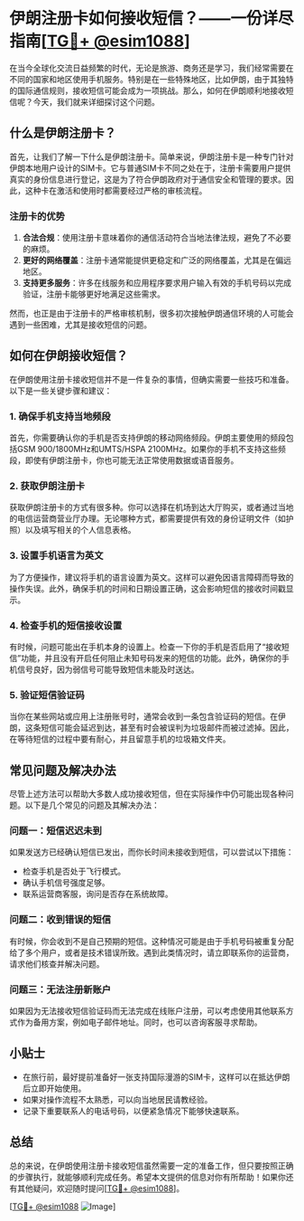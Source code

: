 # 伊朗注册卡如何接收短信？——一份详尽指南[[TG💪+ @esim1088](https://t.me/s/esim1088)]

在当今全球化交流日益频繁的时代，无论是旅游、商务还是学习，我们经常需要在不同的国家和地区使用手机服务。特别是在一些特殊地区，比如伊朗，由于其独特的国际通信规则，接收短信可能会成为一项挑战。那么，如何在伊朗顺利地接收短信呢？今天，我们就来详细探讨这个问题。

## 什么是伊朗注册卡？

首先，让我们了解一下什么是伊朗注册卡。简单来说，伊朗注册卡是一种专门针对伊朗本地用户设计的SIM卡。它与普通SIM卡不同之处在于，注册卡需要用户提供真实的身份信息进行登记，这是为了符合伊朗政府对于通信安全和管理的要求。因此，这种卡在激活和使用时都需要经过严格的审核流程。

### 注册卡的优势

1. **合法合规**：使用注册卡意味着你的通信活动符合当地法律法规，避免了不必要的麻烦。
2. **更好的网络覆盖**：注册卡通常能提供更稳定和广泛的网络覆盖，尤其是在偏远地区。
3. **支持更多服务**：许多在线服务和应用程序要求用户输入有效的手机号码以完成验证，注册卡能够更好地满足这些需求。

然而，也正是由于注册卡的严格审核机制，很多初次接触伊朗通信环境的人可能会遇到一些困难，尤其是接收短信的问题。

## 如何在伊朗接收短信？

在伊朗使用注册卡接收短信并不是一件复杂的事情，但确实需要一些技巧和准备。以下是一些关键步骤和建议：

### 1. 确保手机支持当地频段

首先，你需要确认你的手机是否支持伊朗的移动网络频段。伊朗主要使用的频段包括GSM 900/1800MHz和UMTS/HSPA 2100MHz。如果你的手机不支持这些频段，即使有伊朗注册卡，你也可能无法正常使用数据或语音服务。

### 2. 获取伊朗注册卡

获取伊朗注册卡的方式有很多种。你可以选择在机场到达大厅购买，或者通过当地的电信运营商营业厅办理。无论哪种方式，都需要提供有效的身份证明文件（如护照）以及填写相关的个人信息表格。

### 3. 设置手机语言为英文

为了方便操作，建议将手机的语言设置为英文。这样可以避免因语言障碍而导致的操作失误。此外，确保手机的时间和日期设置正确，这会影响短信的接收时间戳显示。

### 4. 检查手机的短信接收设置

有时候，问题可能出在手机本身的设置上。检查一下你的手机是否启用了“接收短信”功能，并且没有开启任何阻止未知号码发来的短信的功能。此外，确保你的手机信号良好，因为弱信号可能导致短信未能及时送达。

### 5. 验证短信验证码

当你在某些网站或应用上注册账号时，通常会收到一条包含验证码的短信。在伊朗，这条短信可能会延迟到达，甚至有时会被误判为垃圾邮件而被过滤掉。因此，在等待短信的过程中要有耐心，并且留意手机的垃圾箱文件夹。

## 常见问题及解决办法

尽管上述方法可以帮助大多数人成功接收短信，但在实际操作中仍可能出现各种问题。以下是几个常见的问题及其解决办法：

### 问题一：短信迟迟未到

如果发送方已经确认短信已发出，而你长时间未接收到短信，可以尝试以下措施：
- 检查手机是否处于飞行模式。
- 确认手机信号强度足够。
- 联系运营商客服，询问是否存在系统故障。

### 问题二：收到错误的短信

有时候，你会收到不是自己预期的短信。这种情况可能是由于手机号码被重复分配给了多个用户，或者是技术错误所致。遇到此类情况时，请立即联系你的运营商，请求他们核查并解决问题。

### 问题三：无法注册新账户

如果因为无法接收短信验证码而无法完成在线账户注册，可以考虑使用其他联系方式作为备用方案，例如电子邮件地址。同时，也可以咨询客服寻求帮助。

## 小贴士

- 在旅行前，最好提前准备好一张支持国际漫游的SIM卡，这样可以在抵达伊朗后立即开始使用。
- 如果对操作流程不太熟悉，可以向当地居民请教经验。
- 记录下重要联系人的电话号码，以便紧急情况下能够快速联系。

## 总结

总的来说，在伊朗使用注册卡接收短信虽然需要一定的准备工作，但只要按照正确的步骤执行，就能够顺利完成任务。希望本文提供的信息对你有所帮助！如果你还有其他疑问，欢迎随时提问[[TG💪+ @esim1088](https://t.me/s/esim1088)]。

[[TG💪+ @esim1088](https://t.me/s/esim1088) ![Image](https://i.postimg.cc/4NQfJmqS/Snipaste-2025-05-13-00-14-12.png)]